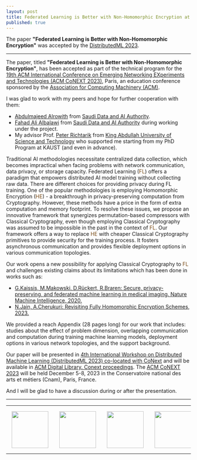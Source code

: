 ```yaml
---
layout: post
title: Federated Learning is Better with Non-Homomorphic Encryption at DistributedML 2023
published: true
---
```


The paper **"Federated Learning is Better with Non-Homomorphic Encryption"** was accepted by the [DistributedML 2023](https://distributedml.org/).

---

The paper, titled **"Federated Learning is Better with Non-Homomorphic Encryption"**, has been accepted as part of the technical program for the [19th ACM International Conference on Emerging Networking EXperiments and Technologies (ACM CoNEXT 2023)](https://conferences2.sigcomm.org/co-next/2023/), Paris, an education conference sponsored by the [Association for Computing Machinery (ACM)](https://www.acm.org/).

I was glad to work with my peers and hope for further cooperation with them:
* [Abdulmajeed Alrowith](https://www.linkedin.com/in/aalrowithi?originalSubdomain=sa) from [Saudi Data and AI Authority](https://sdaia.gov.sa/).
* [Fahad Ali Albalawi](https://www.linkedin.com/in/fahad-albalawi-49b55759/) from [Saudi Data and AI Authority](https://sdaia.gov.sa/) during working under the project.
* My advisor Prof. [Peter Richtarik](https://richtarik.org/) from [King Abdullah University of Science and Technology](https://www.kaust.edu.sa/) who supported me starting from my PhD Program at KAUST (and even in advance).

Traditional AI methodologies necessitate centralized data collection, which becomes impractical when facing problems with network communication, data privacy, or storage capacity. 
Federated Learning (<span style="color:rgb(122,76,24)">FL</span>) offers a paradigm that empowers distributed AI model training without collecting raw data. There are different choices for providing privacy during FL training. One of the popular methodologies is employing Homomorphic Encryption (<span style="color:rgb(122,76,24)">HE</span>) - a breakthrough in privacy-preserving computation from Cryptography. However, these methods have a price in the form of extra computation and memory footprint.
To resolve these issues, we propose an innovative framework that synergizes permutation-based compressors with Classical Cryptography, even though employing Classical Cryptography was assumed to be impossible in the past in the context of <span style="color:rgb(122,76,24)">FL</span>.
Our framework offers a way to replace <span style="color:rgb(122,76,24)">HE</span> with cheaper Classical Cryptography primitives to provide security for the training process. It fosters asynchronous communication and provides flexible deployment options in various communication topologies.

Our work opens a new possibility for applying Classical Cryptography to <span style="color:rgb(122,76,24)">FL</span> and challenges existing claims about its limitations which has been done in works such as:
* [G.Kaissis, M.Makowski, D.Rückert, R.Braren: Secure, privacy-preserving, and federated machine learning in medical imaging. Nature Machine Intelligence, 2020.](https://www.nature.com/articles/s42256-020-0186-1)
* [N.Jain, A.Cherukuri: Revisiting Fully Homomorphic Encryption Schemes, 2023.](https://arxiv.org/abs/2305.05904)

We provided a reach Appendix (28 pages long) for our work that includes: studies about the effect of problem dimension, overlapping communication and computation during training machine learning models, deployment options in various network topologies, and the support background.

Our paper will be presented in [4th International Workshop on Distributed Machine Learning (DistributedML 2023) co-located with CoNext](https://distributedml.org/) and will be available in [ACM Digital Library. Conext proceedings](https://dl.acm.org/conference/conext/proceedings).
The [ACM CoNEXT 2023](https://conferences2.sigcomm.org/co-next/2023/) will be held December 5-8, 2023 in the Conservatoire national des arts et métiers (Cnam), Paris, France. 

And I will be glad to have a discussion during or after the presentation.

---

<table style="text-align:center;">
<tr>
<td style="padding:15px;text-align:center;vertical-align:middle;"> <img height="100px" src="https://burlachenkok.github.io/materials/clean-logo-white-background-small.png"/> </td>
<td style="padding:15px;text-align:center;vertical-align:middle;"> <img height="100px" src="https://burlachenkok.github.io/materials/SDAIA-Logo-2.png"/> </td> 
<td style="padding:15px;text-align:center;vertical-align:middle;"> <img height="100px" src="https://burlachenkok.github.io/materials/KAUST-logo.png"/> </td> 
<td style="padding:15px;text-align:center;vertical-align:middle;"> <img height="100px" src="https://burlachenkok.github.io/materials/acm-logo.png"/> </td>
</tr>
</table>
